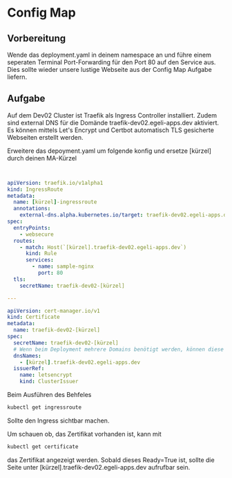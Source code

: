 # Config Map

## Vorbereitung

Wende das deployment.yaml in deinem namespace an und führe einem seperaten Terminal Port-Forwarding für den Port 80 auf den Service aus.
Dies sollte wieder unsere lustige Webseite aus der Config Map Aufgabe liefern. 

## Aufgabe

Auf dem Dev02 Cluster ist Traefik als Ingress Controller installiert. 
Zudem sind external DNS für die Domände traefik-dev02.egeli-apps.dev aktiviert.
Es können mittels Let's Encrypt und Certbot automatisch TLS gesicherte Webseiten erstellt werden.


Erweitere das depoyment.yaml um folgende konfig und ersetze [kürzel] durch deinen MA-Kürzel

```yaml


apiVersion: traefik.io/v1alpha1
kind: IngressRoute
metadata:
  name: [kürzel]-ingressroute
  annotations:
    external-dns.alpha.kubernetes.io/target: traefik-dev02.egeli-apps.dev # Hier ist die Domain (oder Traefik IP direkt) einzugeben, für die der DNS A Rekord von oben erstellt wurde
spec:
  entryPoints:
    - websecure
  routes:
    - match: Host(`[kürzel].traefik-dev02.egeli-apps.dev`)
      kind: Rule
      services:
        - name: sample-nginx
          port: 80
  tls:
    secretName: traefik-dev02-[kürzel]

---

apiVersion: cert-manager.io/v1
kind: Certificate
metadata:
  name: traefik-dev02-[kürzel]
spec:
  secretName: traefik-dev02-[kürzel]
  # Wenn beim Deployment mehrere Domains benötigt werden, können diese hier einfach eingefügt werden, sodass nicht jedes Mal mehrere Zertifikate erstellt werden müssen
  dnsNames:
    - [kürzel].traefik-dev02.egeli-apps.dev
  issuerRef:
    name: letsencrypt
    kind: ClusterIssuer


```

Beim Ausführen des Behfeles

```bash
kubectl get ingressroute
```

Sollte den Ingress sichtbar machen.

Um schauen ob, das Zertifikat vorhanden ist, kann mit

```bash
kubectl get certificate
```

das Zertifikat angezeigt werden. Sobald dieses Ready=True ist, sollte die Seite unter [kürzel].traefik-dev02.egeli-apps.dev aufrufbar sein.

